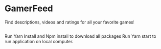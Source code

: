 # GamerFeed
Find descriptions, videos and ratings for all your favorite games!

## 

Run Yarn Install and Npm install to download all packages
Run Yarn start to run application on local computer.